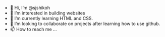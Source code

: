 - 👋 Hi, I’m @sjshikoh
- 👀 I’m interested in building websites
- 🌱 I’m currently learning HTML and CSS.
- 💞️ I’m looking to collaborate on projects after learning how to use github.
- 📫 How to reach me ...

<!---
sjshikoh/sjshikoh is a ✨ special ✨ repository because its `README.md` (this file) appears on your GitHub profile.
You can click the Preview link to take a look at your changes.
--->
